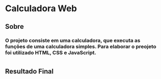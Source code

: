 # Calculadora Web

## Sobre

### O projeto consiste em uma calculadora, que executa as funções de uma calculadora simples. Para elaborar o preojeto foi utilizado HTML, CSS e JavaScript.
#
## Resultado Final


